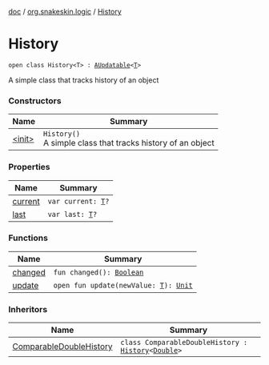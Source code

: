 [doc](../../index.md) / [org.snakeskin.logic](../index.md) / [History](./index.md)

# History

`open class History<T> : `[`AUpdatable`](../../org.snakeskin.ability/-a-updatable/index.md)`<`[`T`](index.md#T)`>`

A simple class that tracks history of an object

### Constructors

| Name | Summary |
|---|---|
| [&lt;init&gt;](-init-.md) | `History()`<br>A simple class that tracks history of an object |

### Properties

| Name | Summary |
|---|---|
| [current](current.md) | `var current: `[`T`](index.md#T)`?` |
| [last](last.md) | `var last: `[`T`](index.md#T)`?` |

### Functions

| Name | Summary |
|---|---|
| [changed](changed.md) | `fun changed(): `[`Boolean`](https://kotlinlang.org/api/latest/jvm/stdlib/kotlin/-boolean/index.html) |
| [update](update.md) | `open fun update(newValue: `[`T`](index.md#T)`): `[`Unit`](https://kotlinlang.org/api/latest/jvm/stdlib/kotlin/-unit/index.html) |

### Inheritors

| Name | Summary |
|---|---|
| [ComparableDoubleHistory](../-comparable-double-history/index.md) | `class ComparableDoubleHistory : `[`History`](./index.md)`<`[`Double`](https://kotlinlang.org/api/latest/jvm/stdlib/kotlin/-double/index.html)`>` |

